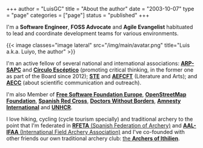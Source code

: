 +++
author = "LuisGC"
title = "About the author"
date = "2003-10-07"
type = "page"
categories = ["page"]
status = "published"
+++

I'm a **Software Engineer**, **FOSS Advocate** and **Agile Evangelist** habituated to lead and coordinate development teams for various environments.

{{< image classes="image lateral" src="/img/main/avatar.png" title="Luis a.k.a. Luiyo, the author" >}}

I'm an active fellow of several national and international associations: [**ARP-SAPC**](https://www.escepticos.es/) and [**Círculo Escéptico**](https://circuloesceptico.org/) (promoting critical thinking, in the former one as part of the Board since 2012); [**STE**](http://sociedadtolkien.org/) and [**AEFCFT**](http://www.aefcft.com/) (Literature and Arts); and [**AECC**](https://www.aecomunicacioncientifica.org/) (about scientific communication and outreach).

I'm also Member of [**Free Software Foundation Europe**](https://fsfe.org/), [**OpenStreetMap Foundation**](https://osmfoundation.org/), [**Spanish Red Cross**](https://www.cruzroja.es/), [**Doctors Without Borders**](https://www.msf.es/), [**Amnesty International**](https://www.amnesty.org/es/) and [**UNHCR**](http://www.acnur.org/).

I love hiking, cycling (cycle tourism specially) and traditional archery to the point that I'm federated in [**RFETA** (Spanish Federation of Archery)](https://www.federarco.es/) and [**AAL-IFAA** (International Field Archery Association)](https://ifaa-spain.es/) and I've co-founded with other friends our own traditional archery club: [the **Archers of Ithilien**](http://ithilien.es/).
